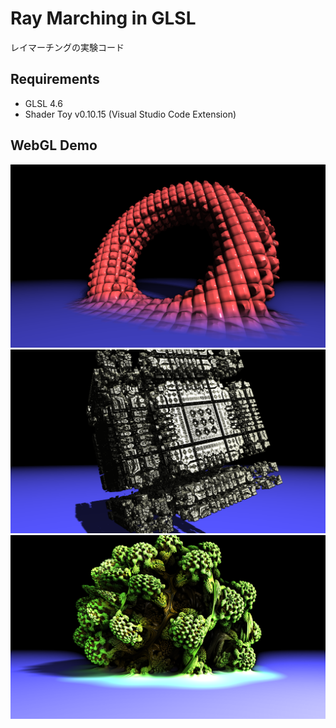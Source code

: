 # Ray Marching in GLSL

レイマーチングの実験コード

## Requirements

* GLSL 4.6
* Shader Toy v0.10.15 (Visual Studio Code Extension)

## WebGL Demo

[![Morphing](fig/morphing.png)](https://takah29.github.io/ray-marching/main_morphing.html)
[![MandelBox](fig/mandelbox.png)](https://takah29.github.io/ray-marching/main_mandelbox.html)
[![Juliabulb](fig/juliabulb.png)](https://takah29.github.io/ray-marching/main_juliabulb.html)
